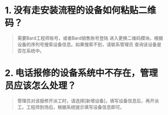 # 1. 没有走安装流程的设备如何粘贴二维码？
>需要Bard工程师账号，或者Bard销售账号登陆 进入更换二维码模块。根据设备的序列号搜索设备信息。如果搜索不到，请联系管理员 查询该设备是否在系统中。

# 2. 电话报修的设备系统中不存在，管理员应该怎么处理？
>管理员对该报修开派工时，请选择[新增设备]，填写设备信息后，再开派工。工程师到场后，根据系统提示填写设备信息即可。